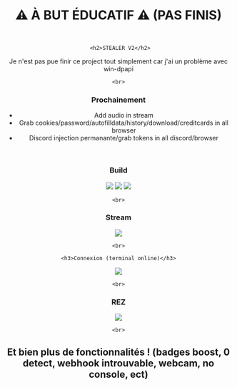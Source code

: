<div align="center">
  <h1>⚠ À BUT ÉDUCATIF ⚠ (PAS FINIS)</h1><BR>

     <h2>STEALER V2</h2>

  <span>Je n'est pas pue finir ce project tout simplement car j'ai un problème avec win-dpapi</span>
  
    <br>
  
  <h3>Prochainement</h3>
  <ul>
    <li>Add audio in stream</li>
    <li>Grab cookies/password/autofilldata/history/download/creditcards in all browser</li>
    <li>Discord injection permanante/grab tokens in all discord/browser</li>
  </ul>


  <br>
  <h3>Build</h3>
  <p>
    <img src="https://cdn.discordapp.com/attachments/933484640092684328/1085195295933079673/image.png"/>
        <img src="https://cdn.discordapp.com/attachments/933484640092684328/1085195673957310465/image.png"/>
                <img src="https://cdn.discordapp.com/attachments/933484640092684328/1085196093492572170/image.png"/>
  </p>
  
    <br>
  
   <h3>Stream</h3>
  <p>
    <img src="https://cdn.discordapp.com/attachments/933484640092684328/1085197247593074688/image.png"/>
     
  </p>
  
    <br>
  
    <h3>Connexion (terminal online)</h3>
  
  <p>
    <img src="https://cdn.discordapp.com/attachments/933484640092684328/1085197878311538750/image.png"/>
     
  </p>
  
    <br>
  
   <h3>REZ</h3>
  <p>
    <img src="https://cdn.discordapp.com/attachments/933484640092684328/1085197515290325032/image.png"/>
     
  </p>
  
    <br>



<h2>Et bien plus de fonctionnalités ! (badges boost, 0 detect, webhook introuvable, webcam, no console, ect)</h2>
  
